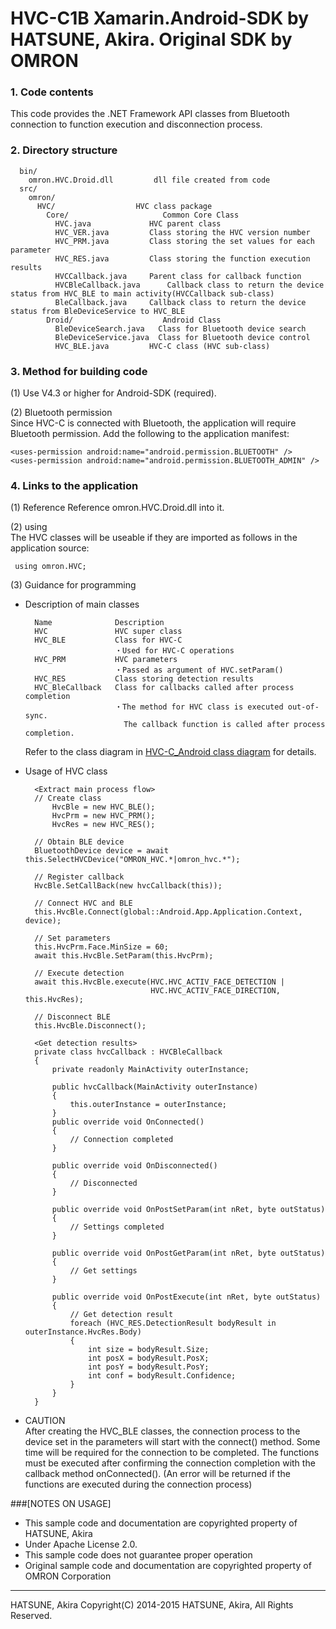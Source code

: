 ﻿# HVC-C1B Xamarin.Android-SDK by HATSUNE, Akira. Original SDK by OMRON

### 1. Code contents  
This code provides the .NET Framework API classes from Bluetooth connection to function execution and disconnection process.

### 2. Directory structure  
      bin/  
        omron.HVC.Droid.dll			dll file created from code
      src/  
        omron/  
          HVC/				    HVC class package
            Core/                     Common Core Class
              HVC.java			   HVC parent class  
              HVC_VER.java		   Class storing the HVC version number
              HVC_PRM.java		   Class storing the set values for each parameter
              HVC_RES.java		   Class storing the function execution results
              HVCCallback.java	   Parent class for callback function  
              HVCBleCallback.java	   Callback class to return the device status from HVC_BLE to main activity(HVCCallback sub-class)  
              BleCallback.java	   Callback class to return the device status from BleDeviceService to HVC_BLE
            Droid/                    Android Class
              BleDeviceSearch.java   Class for Bluetooth device search  
              BleDeviceService.java  Class for Bluetooth device control  
              HVC_BLE.java		   HVC-C class (HVC sub-class)

### 3. Method for building code
(1) Use V4.3 or higher for Android-SDK (required).

(2) Bluetooth permission  
Since HVC-C is connected with Bluetooth, the application will require Bluetooth permission. Add the following to the application manifest:

    <uses-permission android:name="android.permission.BLUETOOTH" />
    <uses-permission android:name="android.permission.BLUETOOTH_ADMIN" />

### 4. Links to the application
(1) Reference
Reference omron.HVC.Droid.dll into it.

(2) using  
The HVC classes will be useable if they are imported as follows in the application source:

     using omron.HVC;

 (3) Guidance for programming

* Description of main classes  

        Name		      Description
        HVC               HVC super class
        HVC_BLE           Class for HVC-C
                          ・Used for HVC-C operations
        HVC_PRM           HVC parameters
                          ・Passed as argument of HVC.setParam()
        HVC_RES           Class storing detection results
        HVC_BleCallback   Class for callbacks called after process completion
                          ・The method for HVC class is executed out-of-sync.
                            The callback function is called after process completion.

    Refer to the class diagram in [HVC-C_Android class diagram](./HVC-C_Android_Class.png) for details.


* Usage of HVC class  

        <Extract main process flow>
        // Create class
            HvcBle = new HVC_BLE();
            HvcPrm = new HVC_PRM();
            HvcRes = new HVC_RES();

        // Obtain BLE device
        BluetoothDevice device = await this.SelectHVCDevice("OMRON_HVC.*|omron_hvc.*");

        // Register callback
        HvcBle.SetCallBack(new hvcCallback(this));

        // Connect HVC and BLE
        this.HvcBle.Connect(global::Android.App.Application.Context, device);

        // Set parameters
        this.HvcPrm.Face.MinSize = 60;
        await this.HvcBle.SetParam(this.HvcPrm);

        // Execute detection
        await this.HvcBle.execute(HVC.HVC_ACTIV_FACE_DETECTION |
                                  HVC.HVC_ACTIV_FACE_DIRECTION, this.HvcRes);

        // Disconnect BLE
        this.HvcBle.Disconnect();

        <Get detection results>
        private class hvcCallback : HVCBleCallback
        { 
            private readonly MainActivity outerInstance;

            public hvcCallback(MainActivity outerInstance)
            {
                this.outerInstance = outerInstance;
            }
            public override void OnConnected()
            {
                // Connection completed
            }

            public override void OnDisconnected()
            {
                // Disconnected
            }

            public override void OnPostSetParam(int nRet, byte outStatus)
            {
                // Settings completed
            }

            public override void OnPostGetParam(int nRet, byte outStatus)
            {
                // Get settings
            }

            public override void OnPostExecute(int nRet, byte outStatus)
            {
                // Get detection result
                foreach (HVC_RES.DetectionResult bodyResult in outerInstance.HvcRes.Body)
                {
                    int size = bodyResult.Size;
                    int posX = bodyResult.PosX;
                    int posY = bodyResult.PosY;
                    int conf = bodyResult.Confidence;
                }
            }
        }

* CAUTION  
After creating the HVC_BLE classes, the connection process to the device set in the parameters will start with the connect() method.
Some time will be required for the connection to be completed.
The functions must be executed after confirming the connection completion with the callback method onConnected().
(An error will be returned if the functions are executed during the connection process)


###[NOTES ON USAGE]
* This sample code and documentation are copyrighted property of HATSUNE, Akira
* Under Apache License 2.0.
* This sample code does not guarantee proper operation
* Original sample code and documentation are copyrighted property of OMRON Corporation  

----
HATSUNE, Akira
Copyright(C) 2014-2015 HATSUNE, Akira, All Rights Reserved.
